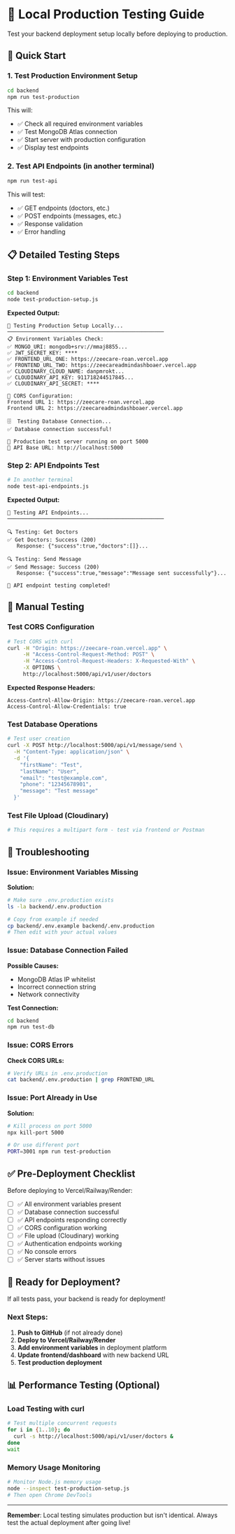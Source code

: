 # 🧪 Local Production Testing Guide

Test your backend deployment setup locally before deploying to production.

## 🚀 Quick Start

### 1. Test Production Environment Setup
```bash
cd backend
npm run test-production
```

This will:
- ✅ Check all required environment variables
- ✅ Test MongoDB Atlas connection
- ✅ Start server with production configuration
- ✅ Display test endpoints

### 2. Test API Endpoints (in another terminal)
```bash
npm run test-api
```

This will test:
- ✅ GET endpoints (doctors, etc.)
- ✅ POST endpoints (messages, etc.)
- ✅ Response validation
- ✅ Error handling

## 📋 Detailed Testing Steps

### Step 1: Environment Variables Test
```bash
cd backend
node test-production-setup.js
```

**Expected Output:**
```
🧪 Testing Production Setup Locally...
──────────────────────────────────────────────────
📋 Environment Variables Check:
✅ MONGO_URI: mongodb+srv://mmaj8855...
✅ JWT_SECRET_KEY: ****
✅ FRONTEND_URL_ONE: https://zeecare-roan.vercel.app
✅ FRONTEND_URL_TWO: https://zeecareadmindashboaer.vercel.app
✅ CLOUDINARY_CLOUD_NAME: danpmrokt...
✅ CLOUDINARY_API_KEY: 911718244517845...
✅ CLOUDINARY_API_SECRET: ****

🔗 CORS Configuration:
Frontend URL 1: https://zeecare-roan.vercel.app
Frontend URL 2: https://zeecareadmindashboaer.vercel.app

🗄️  Testing Database Connection...
✅ Database connection successful!

🚀 Production test server running on port 5000
📡 API Base URL: http://localhost:5000
```

### Step 2: API Endpoints Test
```bash
# In another terminal
node test-api-endpoints.js
```

**Expected Output:**
```
🧪 Testing API Endpoints...
──────────────────────────────────────────────────

🔍 Testing: Get Doctors
✅ Get Doctors: Success (200)
   Response: {"success":true,"doctors":[]}...

🔍 Testing: Send Message
✅ Send Message: Success (200)
   Response: {"success":true,"message":"Message sent successfully"}...

🏁 API endpoint testing completed!
```

## 🔧 Manual Testing

### Test CORS Configuration
```bash
# Test CORS with curl
curl -H "Origin: https://zeecare-roan.vercel.app" \
     -H "Access-Control-Request-Method: POST" \
     -H "Access-Control-Request-Headers: X-Requested-With" \
     -X OPTIONS \
     http://localhost:5000/api/v1/user/doctors
```

**Expected Response Headers:**
```
Access-Control-Allow-Origin: https://zeecare-roan.vercel.app
Access-Control-Allow-Credentials: true
```

### Test Database Operations
```bash
# Test user creation
curl -X POST http://localhost:5000/api/v1/message/send \
  -H "Content-Type: application/json" \
  -d '{
    "firstName": "Test",
    "lastName": "User", 
    "email": "test@example.com",
    "phone": "12345678901",
    "message": "Test message"
  }'
```

### Test File Upload (Cloudinary)
```bash
# This requires a multipart form - test via frontend or Postman
```

## 🐛 Troubleshooting

### Issue: Environment Variables Missing
**Solution:**
```bash
# Make sure .env.production exists
ls -la backend/.env.production

# Copy from example if needed
cp backend/.env.example backend/.env.production
# Then edit with your actual values
```

### Issue: Database Connection Failed
**Possible Causes:**
- MongoDB Atlas IP whitelist
- Incorrect connection string
- Network connectivity

**Test Connection:**
```bash
cd backend
npm run test-db
```

### Issue: CORS Errors
**Check CORS URLs:**
```bash
# Verify URLs in .env.production
cat backend/.env.production | grep FRONTEND_URL
```

### Issue: Port Already in Use
**Solution:**
```bash
# Kill process on port 5000
npx kill-port 5000

# Or use different port
PORT=3001 npm run test-production
```

## ✅ Pre-Deployment Checklist

Before deploying to Vercel/Railway/Render:

- [ ] ✅ All environment variables present
- [ ] ✅ Database connection successful
- [ ] ✅ API endpoints responding correctly
- [ ] ✅ CORS configuration working
- [ ] ✅ File upload (Cloudinary) working
- [ ] ✅ Authentication endpoints working
- [ ] ✅ No console errors
- [ ] ✅ Server starts without issues

## 🚀 Ready for Deployment?

If all tests pass, your backend is ready for deployment!

### Next Steps:
1. **Push to GitHub** (if not already done)
2. **Deploy to Vercel/Railway/Render**
3. **Add environment variables** in deployment platform
4. **Update frontend/dashboard** with new backend URL
5. **Test production deployment**

## 📊 Performance Testing (Optional)

### Load Testing with curl
```bash
# Test multiple concurrent requests
for i in {1..10}; do
  curl -s http://localhost:5000/api/v1/user/doctors &
done
wait
```

### Memory Usage Monitoring
```bash
# Monitor Node.js memory usage
node --inspect test-production-setup.js
# Then open Chrome DevTools
```

---

**Remember**: Local testing simulates production but isn't identical. Always test the actual deployment after going live!